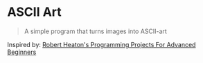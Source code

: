 # ASCII Art
> A simple program that turns images into ASCII-art

Inspired by: [Robert Heaton's Programming Projects For Advanced Beginners](https://robertheaton.com/2018/06/12/programming-projects-for-advanced-beginners-ascii-art/)
